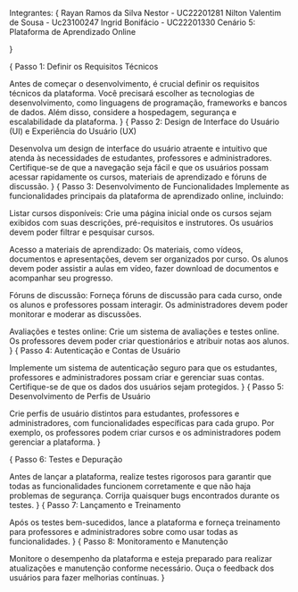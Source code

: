 Integrantes: {
    Rayan Ramos da Silva Nestor - UC22201281
    Nilton Valentim de Sousa - Uc23100247
    Ingrid Bonifácio - UC22201330
    Cenário 5: Plataforma de Aprendizado Online

}

{
    Passo 1: Definir os Requisitos Técnicos

Antes de começar o desenvolvimento, é crucial definir os requisitos técnicos da plataforma. Você precisará escolher as tecnologias de desenvolvimento, como linguagens de programação, frameworks e bancos de dados. Além disso, considere a hospedagem, segurança e escalabilidade da plataforma.
}
{
    Passo 2: Design de Interface do Usuário (UI) e Experiência do Usuário (UX)

Desenvolva um design de interface do usuário atraente e intuitivo que atenda às necessidades de estudantes, professores e administradores. Certifique-se de que a navegação seja fácil e que os usuários possam acessar rapidamente os cursos, materiais de aprendizado e fóruns de discussão.
}
{
    Passo 3: Desenvolvimento de Funcionalidades
Implemente as funcionalidades principais da plataforma de aprendizado online, incluindo:

Listar cursos disponíveis: Crie uma página inicial onde os cursos sejam exibidos com suas descrições, pré-requisitos e instrutores. Os usuários devem poder filtrar e pesquisar cursos.

Acesso a materiais de aprendizado: Os materiais, como vídeos, documentos e apresentações, devem ser organizados por curso. Os alunos devem poder assistir a aulas em vídeo, fazer download de documentos e acompanhar seu progresso.

Fóruns de discussão: Forneça fóruns de discussão para cada curso, onde os alunos e professores possam interagir. Os administradores devem poder monitorar e moderar as discussões.

Avaliações e testes online: Crie um sistema de avaliações e testes online. Os professores devem poder criar questionários e atribuir notas aos alunos.
}
{
Passo 4: Autenticação e Contas de Usuário

Implemente um sistema de autenticação seguro para que os estudantes, professores e administradores possam criar e gerenciar suas contas. Certifique-se de que os dados dos usuários sejam protegidos.
}
{
    Passo 5: Desenvolvimento de Perfis de Usuário

Crie perfis de usuário distintos para estudantes, professores e administradores, com funcionalidades específicas para cada grupo. Por exemplo, os professores podem criar cursos e os administradores podem gerenciar a plataforma.
}

{
    Passo 6: Testes e Depuração

Antes de lançar a plataforma, realize testes rigorosos para garantir que todas as funcionalidades funcionem corretamente e que não haja problemas de segurança. Corrija quaisquer bugs encontrados durante os testes.
}
{
    Passo 7: Lançamento e Treinamento

Após os testes bem-sucedidos, lance a plataforma e forneça treinamento para professores e administradores sobre como usar todas as funcionalidades.
}
{
    Passo 8: Monitoramento e Manutenção

Monitore o desempenho da plataforma e esteja preparado para realizar atualizações e manutenção conforme necessário. Ouça o feedback dos usuários para fazer melhorias contínuas.
}